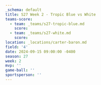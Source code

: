 ```yaml
---
_schema: default
title: S27 Week 2 - Tropic Blue vs White
teams-score:
  - team: _teams/s27-tropic-blue.md
    score:
  - team: _teams/s27-white.md
    score:
location: _locations/carter-baron.md
field: '4'
date: 2024-09-15 09:00:00 -0400
season: 27
week: 2
mvp: ''
game-ball: ''
sportsperson: ''
---
```

